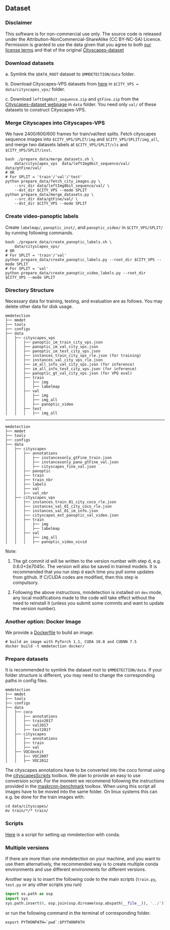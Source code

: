 ## Dataset

### Disclaimer
This software is for non-commercial use only. The source code is released under the Attribution-NonCommercial-ShareAlike (CC BY-NC-SA) Licence. Permission is granted to use the data given that you agree to both [our license terms](https://creativecommons.org/licenses/by-nc-sa/4.0/legalcode) and that of the original [Cityscapes-dataset](https://cityscpaes-dataset.com/license/)

### Download datasets
a. Symlink the `$DATA_ROOT` dataset to `$MMDETECTION/data` folder. 

b. Download Cityscapes-VPS datasets from [here](https://www.dropbox.com/s/ecem4kq0fdkver4/cityscapes-vps-dataset-1.0.zip?dl=0) in `$CITY_VPS = data/cityscapes_vps/` folder.

c. Download `leftImg8bit_sequence.zip` and `gtFine.zip` from the [Cityscapes-dataset webpage](https://cityscpaes-dataset.com/) in `data` folder. You need only `val/` of these datasets to construct Cityscapes-VPS.



### Merge Cityscapes into Cityscapes-VPS
We have 2400/600/600 frames for train/val/test splits. Fetch cityscapes sequence images into `$CITY_VPS/SPLIT/img` and `$CITY_VPS/SPLIT/img_all`, and merge two datasets labels at `$CITY_VPS/SPLIT/cls` and `$CITY_VPS/SPLIT/inst`.
```
bash ./prepare_data/merge_datasets.sh \
    data/cityscapes_vps  data/leftImg8bit_sequence/val/  data/gtFine/val/
# OR
# For SPLIT = 'train'/'val'/'test'
python prepare_data/fetch_city_images.py \
    --src_dir data/leftImg8bit_sequence/val/ \
    --dst_dir $CITY_VPS --mode SPLIT 
python prepare_data/merge_datasets.py \
    --src_dir data/gtFine/val/ \
    --dst_dir $CITY_VPS --mode SPLIT
```

### Create video-panoptic labels
Create `labelmap/`, `panoptic_inst/`, and `panoptic_video/` in `$CITY_VPS/SPLIT/` by running following commands.
```
bash ./prepare_data/create_panoptic_labels.sh \
    data/cityscapes_vps/
# OR
# For SPLIT = 'train'/'val'
python prepare_data/create_panoptic_labels.py --root_dir $CITY_VPS --mode SPLIT
# For SPLIT = 'val'
python prepare_data/create_panoptic_video_labels.py --root_dir $CITY_VPS --mode SPLIT
```

### Directory Structure
Necessary data for training, testing, and evaluation are as follows. You may delete other data for disk usage.
```
mmdetection
├── mmdet
├── tools
├── configs
├── data
│   ├── cityscapes_vps
│   │   ├── panoptic_im_train_city_vps.json
│   │   ├── panoptic_im_val_city_vps.json
│   │   ├── panoptic_im_test_city_vps.json  
│   │   ├── instances_train_city_vps_rle.json (for training)
│   │   ├── instances_val_city_vps_rle.json 
│   │   ├── im_all_info_val_city_vps.json (for inference)
│   │   ├── im_all_info_test_city_vps.json (for inference)
│   │   ├── panoptic_gt_val_city_vps.json (for VPQ eval)
│   │   ├── train 
│   │   │   ├── img
│   │   │   ├── labelmap
│   │   ├── val
│   │   │   ├── img
│   │   │   ├── img_all
│   │   │   ├── panoptic_video
│   │   ├── test
│   │   │   ├── img_all
```

-----------------------------


```
mmdetection
├── mmdet
├── tools
├── configs
├── data
│   ├── cityscapes
│   │   ├── annotations
│   │   │   ├── instancesonly_gtFine_train.json
│   │   │   ├── instancesonly_pano_gtFine_val.json
│   │   │   ├── cityscapes_fine_val.json
│   │   ├── panoptic
│   │   ├── train
│   │   ├── train_nbr
│   │   ├── labels
│   │   ├── val
│   │   ├── val_nbr
│   ├── cityscapes_vps
│   │   ├── instances_train_01_city_coco_rle.json
│   │   ├── instances_val_01_city_coco_rle.json
│   │   ├── instances_val_01_im_info.json
│   │   ├── cityscapes_ext_panoptic_val_video.json
│   │   ├── train
│   │   │   ├── img
│   │   │   ├── labelmap
│   │   ├── val
│   │   │   ├── img_all
│   │   │   ├── panoptic_video_vivid
```




Note:

1. The git commit id will be written to the version number with step d, e.g. 0.6.0+2e7045c. The version will also be saved in trained models.
It is recommended that you run step d each time you pull some updates from github. If C/CUDA codes are modified, then this step is compulsory.

2. Following the above instructions, mmdetection is installed on `dev` mode, any local modifications made to the code will take effect without the need to reinstall it (unless you submit some commits and want to update the version number).

### Another option: Docker Image

We provide a [Dockerfile](../docker/Dockerfile) to build an image.

```shell
# build an image with PyTorch 1.1, CUDA 10.0 and CUDNN 7.5
docker build -t mmdetection docker/
```

### Prepare datasets

It is recommended to symlink the dataset root to `$MMDETECTION/data`.
If your folder structure is different, you may need to change the corresponding paths in config files.

```
mmdetection
├── mmdet
├── tools
├── configs
├── data
│   ├── coco
│   │   ├── annotations
│   │   ├── train2017
│   │   ├── val2017
│   │   ├── test2017
│   ├── cityscapes
│   │   ├── annotations
│   │   ├── train
│   │   ├── val
│   ├── VOCdevkit
│   │   ├── VOC2007
│   │   ├── VOC2012

```
The cityscapes annotations have to be converted into the coco format using the [cityscapesScripts](https://github.com/mcordts/cityscapesScripts) toolbox.
We plan to provide an easy to use conversion script. For the moment we recommend following the instructions provided in the 
[maskrcnn-benchmark](https://github.com/facebookresearch/maskrcnn-benchmark/tree/master/maskrcnn_benchmark/data) toolbox. When using this script all images have to be moved into the same folder. On linux systems this can e.g. be done for the train images with:
```shell
cd data/cityscapes/
mv train/*/* train/
```

### Scripts

[Here](https://gist.github.com/hellock/bf23cd7348c727d69d48682cb6909047) is
a script for setting up mmdetection with conda.

### Multiple versions

If there are more than one mmdetection on your machine, and you want to use them alternatively, the recommended way is to create multiple conda environments and use different environments for different versions.

Another way is to insert the following code to the main scripts (`train.py`, `test.py` or any other scripts you run)
```python
import os.path as osp
import sys
sys.path.insert(0, osp.join(osp.dirname(osp.abspath(__file__)), '../'))
```
or run the following command in the terminal of corresponding folder.
```shell
export PYTHONPATH=`pwd`:$PYTHONPATH
```
